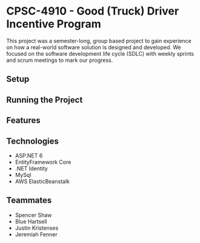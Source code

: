 # CPSC-4910 - Good (Truck) Driver Incentive Program

This project was a semester-long, group based project to gain experience on how a real-world software solution is designed and developed. We focused on the software development life cycle (SDLC) with weekly sprints and scrum meetings to mark our progress.

## Setup

## Running the Project

## Features

## Technologies
  * ASP.NET 6
  * EntityFramework Core
  * .NET Identity
  * MySql
  * AWS ElasticBeanstalk

## Teammates
 * Spencer Shaw
 * Blue Hartsell
 * Justin Kristenses
 * Jeremiah Fenner





